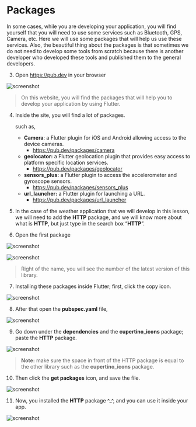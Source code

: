 # Packages

In some cases, while you are developing your application, you will find yourself that you will need to use some services such as Bluetooth, GPS, Camera, etc. Here we will use some packages that will help us use these services. Also, the beautiful thing about the packages is that sometimes we do not need to develop some tools from scratch because there is another developer who developed these tools and published them to the general developers.

3. Open https://pub.dev in your browser

![screenshot](https://lh4.googleusercontent.com/EHu3atsWLK_wlVczIkMFqVxDwdsr7vIBlm08agnVofjFWECj0_7fDeuyYt6IlQKHgRp9woW-jkpjaL7EhsJrXj0kmjahz0moiIHdlrRTX9HvlIRc5WYRtoqqiyNo8ehuqQySViY_)

> On this website, you will find the packages that will help you to develop your application by using Flutter.

4. Inside the site, you will find a lot of packages.

   such as,

   - **Camera**: a Flutter plugin for iOS and Android allowing access to the device cameras.
     - https://pub.dev/packages/camera
   - **geolocator:** a Flutter geolocation plugin that provides easy access to platform specific location services.
     - https://pub.dev/packages/geolocator
   - **sensors_plus:** a Flutter plugin to access the accelerometer and gyroscope sensors.
     - https://pub.dev/packages/sensors_plus
   - **url_launcher:** a Flutter plugin for launching a URL.
     - https://pub.dev/packages/url_launcher

5. In the case of the weather application that we will develop in this lesson, we will need to add the **HTTP** package, and we will know more about what is **HTTP**, but just type in the search box “**HTTP**”.

6. Open the first package

![screenshot](https://lh3.googleusercontent.com/uKbkKXTt-xMV8bWLrj3lhbCjZeYNKyiGPdY1yvMaT5kIAIFPT8F1Yrd9xdx2QOuC4RH3OaqvMxzQN9HDe06ntZC_dM9xn-265FuT4ovyl3kWUEHGseRXfxw4zdz8N_1qEiDxSi_H)

![screenshot](https://lh4.googleusercontent.com/9fO38eqdb4RTaPRrMEBhjleLTu36_2BHESnkmnPm1mie2_p_Xn8HLy73G5p8q27Q7dbt0nABFY52vBUytkv1aLtr4Ga6gOk0xXCJS6SidSdwjb66-VgBtjgV7NNZmytqAwQUB_Wf)

> Right of the name, you will see the number of the latest version of this library.

7. Installing these packages inside Flutter; first, click the copy icon.

![screenshot](https://lh5.googleusercontent.com/hXFC2YmDaRzzNBP8heJlVyLaSZjq9vk7AjRIPw-alRpFDRTfenAcJ7Rx1NaC8fvBiw1fAQy9EbrcjjsnsT7d7c5NibXOVxfpAchKH66Y7OpFpBI_NWQ2yAJF_E3Oy4huhwyyEAA4)

8. After that open the **pubspec.yaml** file,

![screenshot](https://lh6.googleusercontent.com/dF5hXt292AQzlspo7IyaMTsqGxJqzQmhBvJhIN2T9QcHnOUuQjilqo8oJqA4KIpOeQQ2kGA5HqFe0244XtYk52tRgQzfLoZRr07lYqX4iQQocMdCZpFl6SbkVKScVrMr_M_2MrQ3)

9. Go down under the **dependencies** and the **cupertino_icons** package; paste the **HTTP** package.

![screenshot](https://lh6.googleusercontent.com/fQrfvRcvWNHff6kBv4lJ9gHasRUbkf2oan-092rsclXMyNeR0mZsKEI4mCtkm5H_6PFzk2rEasd0z4hv7rFtClEofgMut-zBSdRCSqDt8LRpH8feyFV18byTmMY3EVf-8-Zk8h6i)

> **Note:** make sure the space in front of the HTTP package is equal to the other library such as the **cupertino_icons** package.

10. Then click the **get packages** icon, and save the file.

![screenshot](https://lh4.googleusercontent.com/9BThdWf1DIiIOqftkMSFJVXtjL2IShUpo-cla-7ZUSXxYMA4QMHyUE_4T83uhGJNxn5mqb4i2FKXz2iWppNGC6-plQGkT1EEtwEFs7q5QxZzepiW_MhjSojqVoTlRoPbj2GAOA1N)

11. Now, you installed the **HTTP** package ^\_^, and you can use it inside your app.

![screenshot](https://lh5.googleusercontent.com/YMVryo2rNy4a1apwboj3bHbOSNyUXkzS_rTF5sGmMjgSW1xMHm2ij0f7OB8jwUFqpu4FJM9Dh-0DiK0QuQ0NROZ7NuopOrg8i7n07pjLLhsouaklbOwKtdeb92hwVBt6mGMoeJl-)
